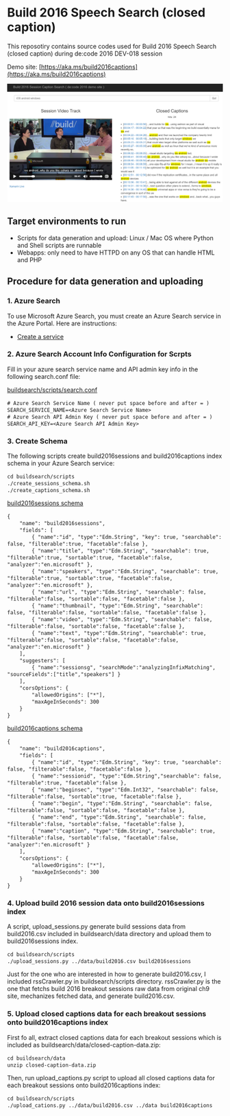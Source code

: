 #  Build 2016 Speech Search (closed caption)

This reposotiry contains source codes used for Build 2016 Speech Search (closed caption) during de:code 2016 DEV-018 session

Demo site: [https://aka.ms/build2016captions](https://aka.ms/build2016captions)

![build2016 speech search screenshot](https://github.com/yokawasa/decode2016/raw/master/buildsearch/img/screen-build2016sessions-closedcaption-search.png)

## Target environments to run
 * Scripts for data generation and upload: Linux / Mac OS where Python and Shell scripts are runnable
 * Webapps: only need to have HTTPD on any OS that can handle HTML and PHP

## Procedure for data generation and uploading
### 1. Azure Search

To use Microsoft Azure Search, you must create an Azure Search service in the Azure Portal. Here are instructions:
 * [Create a service](https://azure.microsoft.com/en-us/documentation/articles/search-create-service-portal/)

### 2. Azure Search Account Info Configuration for Scrpts

Fill in your azure search service name and API admin key info in the following search.conf file:

<u>buildsearch/scripts/search.conf</u>

    # Azure Search Service Name ( never put space before and after = )
    SEARCH_SERVICE_NAME=<Azure Search Service Name>
    # Azure Search API Admin Key ( never put space before and after = )
    SEARCH_API_KEY=<Azure Search API Admin Key>

### 3. Create Schema

The following scripts create build2016sessions and build2016captions index schema in your Azure Search service:

    cd buildsearch/scripts
    ./create_sessions_schema.sh
    ./create_captions_schema.sh

<u>build2016sessions schema</u>

    {
        "name": "build2016sessions",
        "fields": [
            { "name":"id", "type":"Edm.String", "key": true, "searchable": false, "filterable":true, "facetable":false },
            { "name":"title", "type":"Edm.String", "searchable": true, "filterable":true, "sortable":true, "facetable":false, "analyzer":"en.microsoft" },
            { "name":"speakers", "type":"Edm.String", "searchable": true, "filterable":true, "sortable":true, "facetable":false, "analyzer":"en.microsoft" },
            { "name":"url", "type":"Edm.String", "searchable": false, "filterable":false, "sortable":false, "facetable":false },
            { "name":"thumbnail", "type":"Edm.String", "searchable": false, "filterable":false, "sortable":false, "facetable":false },
            { "name":"video", "type":"Edm.String", "searchable": false, "filterable":false, "sortable":false, "facetable":false },
            { "name":"text", "type":"Edm.String", "searchable": true, "filterable":false, "sortable":false, "facetable":false, "analyzer":"en.microsoft" }
        ],
        "suggesters": [
            { "name":"sessionsg", "searchMode":"analyzingInfixMatching", "sourceFields":["title","speakers"] }
        ],
        "corsOptions": {
            "allowedOrigins": ["*"],
            "maxAgeInSeconds": 300
        }
    }

<u>build2016captions schema</u>

    {
        "name": "build2016captions",
        "fields": [
            { "name":"id", "type":"Edm.String", "key": true, "searchable": false, "filterable":false, "facetable":false },
            { "name":"sessionid", "type":"Edm.String","searchable": false, "filterable":true, "facetable":false },
            { "name":"beginsec", "type":"Edm.Int32", "searchable": false, "filterable":false, "sortable":true, "facetable":false },
            { "name":"begin", "type":"Edm.String", "searchable": false, "filterable":false, "sortable":false, "facetable":false },
            { "name":"end", "type":"Edm.String", "searchable": false, "filterable":false, "sortable":false, "facetable":false },
            { "name":"caption", "type":"Edm.String", "searchable": true, "filterable":false, "sortable":false, "facetable":false, "analyzer":"en.microsoft" }
        ],
        "corsOptions": {
            "allowedOrigins": ["*"],
            "maxAgeInSeconds": 300
        }
    }


### 4. Upload build 2016 session data onto build2016sessions index

A script, upload_sessions.py generate build sessions data from build2016.csv included in buildsearch/data directory and upload them to build2016sessions index.

    cd buildsearch/scripts
    ./upload_sessions.py ../data/build2016.csv build2016sessions

Just for the one who are interested in how to generate build2016.csv, I included rssCrawler.py in buildsearch/scripts directory. rssCrawler.py is the one that fetchs build 2016 breakout sessions raw data from original ch9 site, mechanizes fetched data, and generate build2016.csv.

### 5. Upload closed captions data for each breakout sessions onto build2016captions index

First fo all, extract closed captions data for each breakout sessions which is included as buildsearch/data/closed-caption-data.zip:

    cd buildsearch/data
    unzip closed-caption-data.zip

Then, run upload_captions.py script to upload all closed captions data for each breakout sessions onto build2016captions index:

    cd buildsearch/scripts
    ./upload_cations.py ../data/build2016.csv ../data build2016captions

